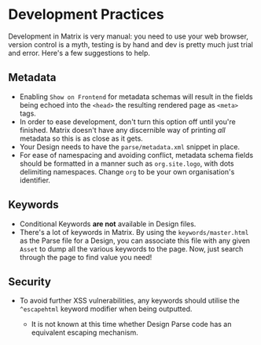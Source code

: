 # Development Practices

Development in Matrix is very manual: you need to use your web browser,
version control is a myth, testing is by hand and dev is pretty much just
trial and error.  Here's a few suggestions to help.

## Metadata

* Enabling `Show on Frontend` for metadata schemas will result in the fields
  being echoed into the `<head>` the resulting rendered page as `<meta>` tags.
* In order to ease development, don't turn this option off until you're
  finished.  Matrix doesn't have any discernible way of printing *all*
  metadata so this is as close as it gets.
* Your Design needs to have the `parse/metadata.xml` snippet in place.
* For ease of namespacing and avoiding conflict, metadata schema fields should
  be formatted in a manner such as `org.site.logo`, with dots delimiting
  namespaces.  Change `org` to be your own organisation's identifier.

## Keywords

* Conditional Keywords **are not** available in Design files.
* There's a lot of keywords in Matrix.  By using the `keywords/master.html` as
  the Parse file for a Design, you can associate this file with any given
  `Asset` to dump all the various keywords to the page.  Now, just search
  through the page to find value you need!

## Security

* To avoid further XSS vulnerabilities, any keywords should utilise the
  `^escapehtml` keyword modifier when being outputted.

  * It is not known at this time whether Design Parse code has an equivalent
    escaping mechanism.
